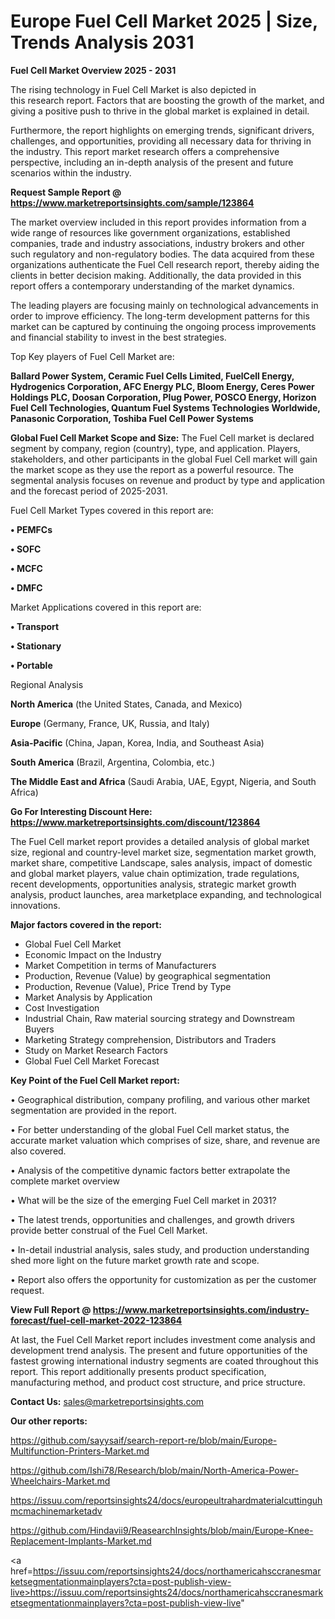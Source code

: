 # Europe Fuel Cell Market 2025 | Size, Trends Analysis 2031

<Strong> Fuel Cell Market Overview 2025 - 2031</strong>

The rising technology in Fuel Cell Market is also depicted in this research report. Factors that are boosting the growth of the market, and giving a positive push to thrive in the global market is explained in detail.

Furthermore, the report highlights on emerging trends, significant drivers, challenges, and opportunities, providing all necessary data for thriving in the industry. This report market research offers a comprehensive perspective, including an in-depth analysis of the present and future scenarios within the industry.

<strong>Request Sample Report @ <a href=https://www.marketreportsinsights.com/sample/123864>https://www.marketreportsinsights.com/sample/123864</a></strong>

The market overview included in this report provides information from a wide range of resources like government organizations, established companies, trade and industry associations, industry brokers and other such regulatory and non-regulatory bodies. The data acquired from these organizations authenticate the Fuel Cell research report, thereby aiding the clients in better decision making. Additionally, the data provided in this report offers a contemporary understanding of the market dynamics.

The leading players are focusing mainly on technological advancements in order to improve efficiency. The long-term development patterns for this market can be captured by continuing the ongoing process improvements and financial stability to invest in the best strategies.

Top Key players of Fuel Cell Market are:

<strong>Ballard Power System, Ceramic Fuel Cells Limited, FuelCell Energy, Hydrogenics Corporation, AFC Energy PLC, Bloom Energy, Ceres Power Holdings PLC, Doosan Corporation, Plug Power, POSCO Energy, Horizon Fuel Cell Technologies, Quantum Fuel Systems Technologies Worldwide, Panasonic Corporation, Toshiba Fuel Cell Power Systems</strong>

<strong><b>Global Fuel Cell Market Scope and Size:</b></strong>
The Fuel Cell market is declared segment by company, region (country), type, and application. Players, stakeholders, and other participants in the global Fuel Cell market will gain the market scope as they use the report as a powerful resource. The segmental analysis focuses on revenue and product by type and application and the forecast period of 2025-2031.

Fuel Cell Market Types covered in this report are:

<strong>• PEMFCs

• SOFC

• MCFC

• DMFC</strong>

Market Applications covered in this report are:

<strong>• Transport

• Stationary

• Portable</strong> 

Regional Analysis

<strong>North America</strong> (the United States, Canada, and Mexico)

<strong>Europe</strong> (Germany, France, UK, Russia, and Italy)

<strong>Asia-Pacific</strong> (China, Japan, Korea, India, and Southeast Asia)

<strong>South America</strong> (Brazil, Argentina, Colombia, etc.)

<strong>The Middle East and Africa</strong> (Saudi Arabia, UAE, Egypt, Nigeria, and South Africa)

<strong>Go For Interesting Discount Here: <a href=https://www.marketreportsinsights.com/discount/123864>https://www.marketreportsinsights.com/discount/123864</a></strong>

The Fuel Cell market report provides a detailed analysis of global market size, regional and country-level market size, segmentation market growth, market share, competitive Landscape, sales analysis, impact of domestic and global market players, value chain optimization, trade regulations, recent developments, opportunities analysis, strategic market growth analysis, product launches, area marketplace expanding, and technological innovations.

<strong><b>Major factors covered in the report:</b></strong>
<ul>
  <li>Global Fuel Cell Market </li>
  <li>Economic Impact on the Industry</li>
  <li>Market Competition in terms of Manufacturers</li>
  <li>Production, Revenue (Value) by geographical segmentation</li>
  <li>Production, Revenue (Value), Price Trend by Type</li>
  <li>Market Analysis by Application</li>
  <li>Cost Investigation</li>
  <li>Industrial Chain, Raw material sourcing strategy and Downstream Buyers</li>
  <li>Marketing Strategy comprehension, Distributors and Traders</li>
  <li>Study on Market Research Factors</li>
  <li>Global Fuel Cell Market Forecast</li>
</ul>

<strong><b>Key Point of the Fuel Cell Market report:</b></strong>

• Geographical distribution, company profiling, and various other market segmentation are provided in the report.

• For better understanding of the global Fuel Cell market status, the accurate market valuation which comprises of size, share, and revenue are also covered.

• Analysis of the competitive dynamic factors better extrapolate the complete market overview

• What will be the size of the emerging Fuel Cell market in 2031?

• The latest trends, opportunities and challenges, and growth drivers provide better construal of the Fuel Cell Market.

• In-detail industrial analysis, sales study, and production understanding shed more light on the future market growth rate and scope.

• Report also offers the opportunity for customization as per the customer request.

<strong><b>View Full Report @ <a href=https://www.marketreportsinsights.com/industry-forecast/fuel-cell-market-2022-123864>https://www.marketreportsinsights.com/industry-forecast/fuel-cell-market-2022-123864</a></b></strong>


At last, the Fuel Cell Market report includes investment come analysis and development trend analysis. The present and future opportunities of the fastest growing international industry segments are coated throughout this report. This report additionally presents product specification, manufacturing method, and product cost structure, and price structure.

<strong>Contact Us:</strong>
sales@marketreportsinsights.com

<strong>Our other reports:</strong>

<a href=https://github.com/sayysaif/search-report-re/blob/main/Europe-Multifunction-Printers-Market.md>https://github.com/sayysaif/search-report-re/blob/main/Europe-Multifunction-Printers-Market.md</a>

<a href=https://github.com/Ishi78/Research/blob/main/North-America-Power-Wheelchairs-Market.md>https://github.com/Ishi78/Research/blob/main/North-America-Power-Wheelchairs-Market.md</a>

<a href=https://issuu.com/reportsinsights24/docs/europeultrahardmaterialcuttinguhmcmachinemarketadv>https://issuu.com/reportsinsights24/docs/europeultrahardmaterialcuttinguhmcmachinemarketadv</a>

<a href=https://github.com/Hindavii9/ReasearchInsights/blob/main/Europe-Knee-Replacement-Implants-Market.md>https://github.com/Hindavii9/ReasearchInsights/blob/main/Europe-Knee-Replacement-Implants-Market.md</a>

<a href=https://issuu.com/reportsinsights24/docs/northamericahsccranesmarketsegmentationmainplayers?cta=post-publish-view-live>https://issuu.com/reportsinsights24/docs/northamericahsccranesmarketsegmentationmainplayers?cta=post-publish-view-live</a>"
